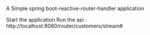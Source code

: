 A Simple spring boot-reactive-router-handler application

Start the  application 
Run the api : http://localhost:8080/router/customers/stream#